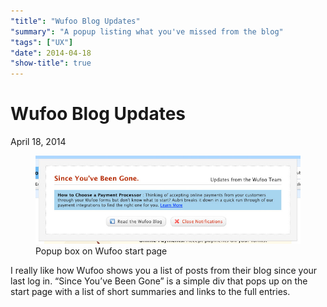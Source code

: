 ```yaml
---
"title": "Wufoo Blog Updates"
"summary": "A popup listing what you've missed from the blog"
"tags": ["UX"]
"date": 2014-04-18
"show-title": true
---
```


# Wufoo Blog Updates

<p class="datetime">April 18, 2014</p>

<figure class="fit">
	<img src="wufoo-blog-updates.jpg" alt="Popup div titled, 'Since You’ve Been Gone.' on Wufoo start page">
	<figcaption>
		Popup box on Wufoo start page
	</figcaption>
</figure>

I really like how Wufoo shows you a list of posts from their blog since your last log in. “Since You’ve Been Gone” is a simple div that pops up on the start page with a list of short summaries and links to the full entries.
